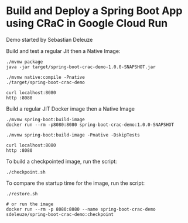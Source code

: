 # Build and Deploy a Spring Boot App using CRaC in Google Cloud Run 

Demo started by Sebastian Deleuze

Build and test a regular Jit then a Native Image:
```shell
./mvnw package
java -jar target/spring-boot-crac-demo-1.0.0-SNAPSHOT.jar

./mvnw native:compile -Pnative
./target/spring-boot-crac-demo

curl localhost:8080
http :8080
```

Build a regular JIT Docker image then a Native Image
```shell
./mvnw spring-boot:build-image
docker run --rm -p8080:8080 spring-boot-crac-demo:1.0.0-SNAPSHOT

./mvnw spring-boot:build-image -Pnative -DskipTests

curl localhost:8080
http :8080
```

To build a checkpointed image, run the script:
```shell
./checkpoint.sh
```

To compare the startup time for the image, run the script:
```shell
./restore.sh

# or run the image
docker run --rm -p 8080:8080 --name spring-boot-crac-demo sdeleuze/spring-boot-crac-demo:checkpoint
```
